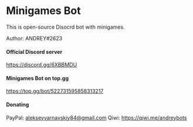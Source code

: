 # Minigames Bot
This is open-source Disocrd bot with minigames.

Author: ANDREY#2623

#### Official Discord server 
https://discord.gg/6XBBMDU
#### Minigames Bot on top.gg
https://top.gg/bot/522731595858313217
#### Donating
PayPal: alekseyvarnavskiy84@gmail.com
Qiwi: https://qiwi.me/andreybots
